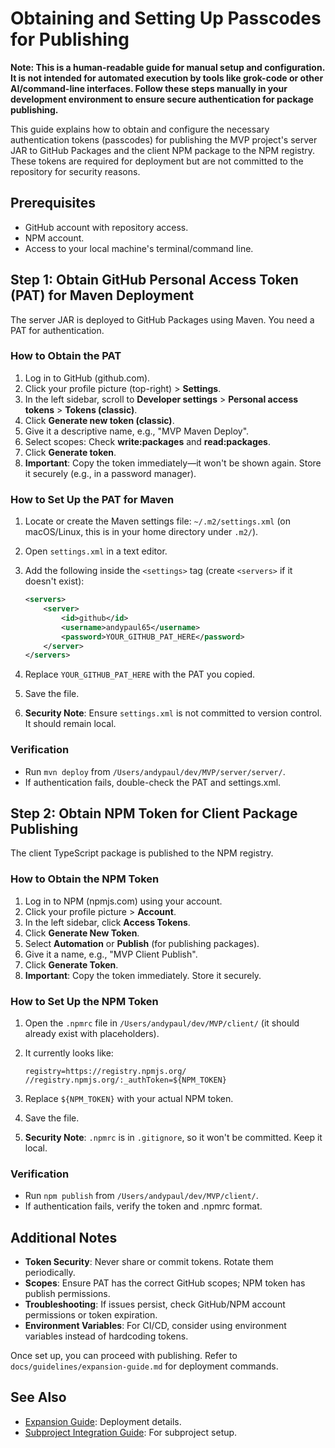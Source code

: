 # Obtaining and Setting Up Passcodes for Publishing

**Note: This is a human-readable guide for manual setup and configuration. It is not intended for automated execution by tools like grok-code or other AI/command-line interfaces. Follow these steps manually in your development environment to ensure secure authentication for package publishing.**

This guide explains how to obtain and configure the necessary authentication tokens (passcodes) for publishing the MVP project's server JAR to GitHub Packages and the client NPM package to the NPM registry. These tokens are required for deployment but are not committed to the repository for security reasons.

## Prerequisites
- GitHub account with repository access.
- NPM account.
- Access to your local machine's terminal/command line.

## Step 1: Obtain GitHub Personal Access Token (PAT) for Maven Deployment

The server JAR is deployed to GitHub Packages using Maven. You need a PAT for authentication.

### How to Obtain the PAT
1. Log in to GitHub (github.com).
2. Click your profile picture (top-right) > **Settings**.
3. In the left sidebar, scroll to **Developer settings** > **Personal access tokens** > **Tokens (classic)**.
4. Click **Generate new token (classic)**.
5. Give it a descriptive name, e.g., "MVP Maven Deploy".
6. Select scopes: Check **write:packages** and **read:packages**.
7. Click **Generate token**.
8. **Important**: Copy the token immediately—it won't be shown again. Store it securely (e.g., in a password manager).

### How to Set Up the PAT for Maven
1. Locate or create the Maven settings file: `~/.m2/settings.xml` (on macOS/Linux, this is in your home directory under `.m2/`).
2. Open `settings.xml` in a text editor.
3. Add the following inside the `<settings>` tag (create `<servers>` if it doesn't exist):

   ```xml
   <servers>
       <server>
           <id>github</id>
           <username>andypaul65</username>
           <password>YOUR_GITHUB_PAT_HERE</password>
       </server>
   </servers>
   ```

4. Replace `YOUR_GITHUB_PAT_HERE` with the PAT you copied.
5. Save the file.
6. **Security Note**: Ensure `settings.xml` is not committed to version control. It should remain local.

### Verification
- Run `mvn deploy` from `/Users/andypaul/dev/MVP/server/server/`.
- If authentication fails, double-check the PAT and settings.xml.

## Step 2: Obtain NPM Token for Client Package Publishing

The client TypeScript package is published to the NPM registry.

### How to Obtain the NPM Token
1. Log in to NPM (npmjs.com) using your account.
2. Click your profile picture > **Account**.
3. In the left sidebar, click **Access Tokens**.
4. Click **Generate New Token**.
5. Select **Automation** or **Publish** (for publishing packages).
6. Give it a name, e.g., "MVP Client Publish".
7. Click **Generate Token**.
8. **Important**: Copy the token immediately. Store it securely.

### How to Set Up the NPM Token
1. Open the `.npmrc` file in `/Users/andypaul/dev/MVP/client/` (it should already exist with placeholders).
2. It currently looks like:

   ```
   registry=https://registry.npmjs.org/
   //registry.npmjs.org/:_authToken=${NPM_TOKEN}
   ```

3. Replace `${NPM_TOKEN}` with your actual NPM token.
4. Save the file.
5. **Security Note**: `.npmrc` is in `.gitignore`, so it won't be committed. Keep it local.

### Verification
- Run `npm publish` from `/Users/andypaul/dev/MVP/client/`.
- If authentication fails, verify the token and .npmrc format.

## Additional Notes
- **Token Security**: Never share or commit tokens. Rotate them periodically.
- **Scopes**: Ensure PAT has the correct GitHub scopes; NPM token has publish permissions.
- **Troubleshooting**: If issues persist, check GitHub/NPM account permissions or token expiration.
- **Environment Variables**: For CI/CD, consider using environment variables instead of hardcoding tokens.

Once set up, you can proceed with publishing. Refer to `docs/guidelines/expansion-guide.md` for deployment commands.

## See Also
- [Expansion Guide](../guidelines/expansion-guide.md): Deployment details.
- [Subproject Integration Guide](../subprojects/subproject-integration-guide.md): For subproject setup.